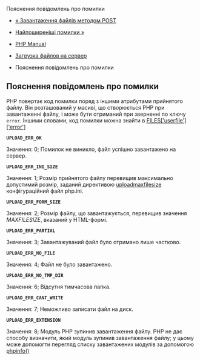 Пояснення повідомлень про помилки

-   [« Завантаження файлів методом POST](features.file-upload.post-method.html)
    
-   [Найпоширеніші помилки »](features.file-upload.common-pitfalls.html)
    
-   [PHP Manual](index.html)
    
-   [Загрузка файлов на сервер](features.file-upload.html)
    
-   Пояснення повідомлень про помилки
    

## Пояснення повідомлень про помилки

PHP повертає код помилки поряд з іншими атрибутами прийнятого файлу. Він розташований у масиві, що створюється PHP при завантаженні файлу, і може бути отриманий при зверненні по ключу `error`. Іншими словами, код помилки можна знайти в [FILES\['userfile'\]\['error'\]](reserved.variables.files.html)

**`UPLOAD_ERR_OK`**

Значення: 0; Помилок не виникло, файл успішно завантажено на сервер.

**`UPLOAD_ERR_INI_SIZE`**

Значення: 1; Розмір прийнятого файлу перевищив максимально допустимий розмір, заданий директивою [uploadmaxfilesize](ini.core.html#ini.upload-max-filesize) конфігураційний файл php.ini.

**`UPLOAD_ERR_FORM_SIZE`**

Значення: 2; Розмір файлу, що завантажується, перевищив значення *MAXFILESIZE*, вказаний у HTML-формі.

**`UPLOAD_ERR_PARTIAL`**

Значення: 3; Завантажуваний файл було отримано лише частково.

**`UPLOAD_ERR_NO_FILE`**

Значення: 4; Файл не було завантажено.

**`UPLOAD_ERR_NO_TMP_DIR`**

Значення: 6; Відсутня тимчасова папка.

**`UPLOAD_ERR_CANT_WRITE`**

Значення: 7; Неможливо записати файл на диск.

**`UPLOAD_ERR_EXTENSION`**

Значення: 8; Модуль PHP зупинив завантаження файлу. PHP не дає способу визначити, який модуль зупинив завантаження файлу; у цьому може допомогти перегляд списку завантажених модулів за допомогою [phpinfo()](function.phpinfo.html)